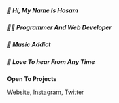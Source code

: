 ##### 👋 Hi, My Name Is Hosam
##### 👨‍💻 Programmer And Web Developer
##### 🎵 Music Addict
##### 📱 Love To hear From Any Time

**Open To Projects**

[Website](https://justhosam.me), [Instagram](https://www.instagram.com/justhosam.me/), [Twitter](https://twitter.com/Hosam1Sword)

